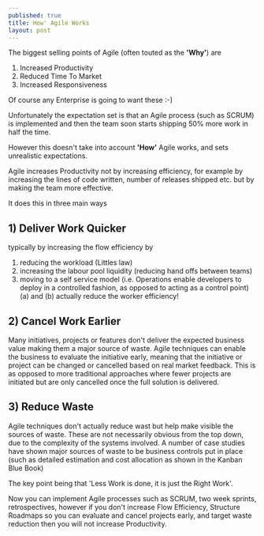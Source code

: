 ```yaml
---
published: true
title: How' Agile Works
layout: post
---
```

The biggest selling points of Agile (often touted as the **'Why'**) are
1. Increased Productivity
2. Reduced Time To Market
3. Increased Responsiveness

Of course any Enterprise is going to want these :-) 

Unfortunately the expectation set is that an Agile process (such as SCRUM) is implemented and then the team soon starts shipping 50% more work in half the time.

However this doesn't take into account **'How'** Agile works, and sets unrealistic expectations.

Agile increases Productivity not by increasing efficiency, for example by increasing the lines of code written, number of releases shipped etc. but by making the team more effective.

It does this in three main ways

## 1) Deliver Work Quicker 
typically by increasing the flow efficiency by 
1. reducing the workload (Littles law)
2. increasing the labour pool liquidity (reducing hand offs between teams)
3. moving to a self service model (i.e. Operations enable developers to deploy in a controlled fashion, as opposed to acting as a control point)
(a) and (b) actually reduce the worker efficiency!

## 2) Cancel Work Earlier
Many initiatives, projects or features don't deliver the expected business value making them a major source of waste. Agile techniques can enable the business to evaluate the initiative early, meaning that the initiative or project can be changed or cancelled based on real market feedback.
This is as opposed to more traditional approaches where fewer projects are initiated but are only cancelled once the full solution is delivered.

## 3) Reduce Waste 
Agile techniques don't actually reduce wast but help make visible the sources of waste. These are not necessarily obvious from the top down, due to the complexity of the systems involved. A number of case studies have shown major sources of waste to be business controls put in place (such as detailed estimation and cost allocation as shown in the Kanban Blue Book)

The key point being that 'Less Work is done, it is just the Right Work'.

Now you can implement Agile processes such as SCRUM, two week sprints, retrospectives, however if you don't increase Flow Efficiency, Structure Roadmaps so you can evaluate and cancel projects early, and target waste reduction then you will not increase Productivity.